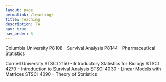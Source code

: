 ```yaml
---
layout: page
permalink: /teaching/
title: Teaching
description: TA
nav: true
nav_order: 3
---
```


Columbia University 
P8108 - Survival Analysis
P8144 - Pharmaceutical Statistics

Cornell University 
STSCI 2150 - Introductory Statistics for Biology
STSCI 4270 - Introduction to Survival Analysis
STSCI 4030 - Linear Models with Matrices
STSCI 4090 - Theory of Statistics
